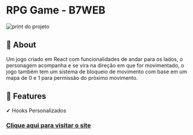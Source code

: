 # RPG Game - B7WEB

![print do projeto](gif.gif)

## 	&#127919; About
Um jogo criado em React com funcionalidades de andar para os lados, o  personagem acompanha e se vira na direção em que for movimentado, o jogo também tem um sistema de bloqueio de movimento com base em um mapa de 0 e 1 para permissão do próximo movimento.

## &#127775; Features
&#10004; Hooks Personalizados

### <a href="https://thiagofang.github.io/validador-de-CPF-Hiring-Coders-3/">Clique aqui para visitar o site</a>

